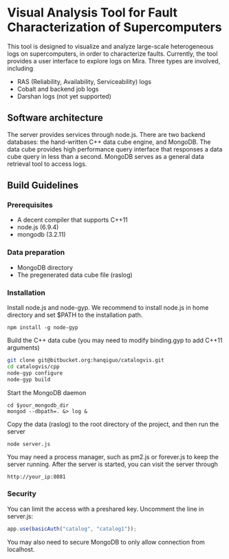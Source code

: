 # Visual Analysis Tool for Fault Characterization of Supercomputers

This tool is designed to visualize and analyze large-scale heterogeneous logs on supercomputers, in order to characterize faults.  Currently, the tool provides a user interface to explore logs on Mira.  Three types are involved, including

- RAS (Reliability, Availability, Serviceability) logs
- Cobalt and backend job logs
- Darshan logs (not yet supported)

## Software architecture

The server provides services through node.js.  There are two backend databases: the hand-written C++ data cube engine, and MongoDB.  The data cube provides high performance query interface that responses a data cube query in less than a second.  MongoDB serves as a general data retrieval tool to access logs.  

## Build Guidelines

### Prerequisites

- A decent compiler that supports C++11
- node.js (6.9.4)
- mongodb (3.2.11)

### Data preparation

- MongoDB directory
- The pregenerated data cube file (raslog)

### Installation

Install node.js and node-gyp.  We recommend to install node.js in home directory and set $PATH to the installation path.

```shell
npm install -g node-gyp 
```

Build the C++ data cube (you may need to modify binding.gyp to add C++11 arguments)

```bash
git clone git@bitbucket.org:hanqiguo/catalogvis.git
cd catalogvis/cpp
node-gyp configure
node-gyp build
```

Start the MongoDB daemon

```shell
cd $your_mongodb_dir
mongod --dbpath=. &> log & 
```

Copy the data (raslog) to the root directory of the project, and then run the server

```shell
node server.js
```

You may need a process manager, such as pm2.js or forever.js to keep the server running.  After the server is started, you can visit the server through

```
http://your_ip:8081
```

### Security

You can limit the access with a preshared key.  Uncomment the line in server.js:

```javascript
app.use(basicAuth("catalog", "catalog1"));
```

You may also need to secure MongoDB to only allow connection from localhost.  